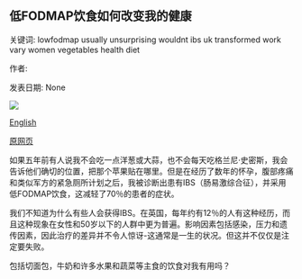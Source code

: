 ## 低FODMAP饮食如何改变我的健康

关键词: lowfodmap usually unsurprising wouldnt ibs uk transformed work vary women vegetables health diet

作者: 

发表日期: None

![](https://ichef.bbci.co.uk/images/ic/1200xn/p07gxpb0.jpg)

[English](How%20the%20low-FODMAP%20diet%20transformed%20my%20health.md)

[原网页](https://www.bbc.co.uk/food/articles/what_is_a_fodmap_diet)

如果五年前有人说我不会吃一点洋葱或大蒜，也不会每天吃格兰尼·史密斯，我会告诉他们确切的位置，把那个苹果贴在哪里。但是在经历了数年的怀孕，腹部疼痛和类似军方的紧急厕所计划之后，我被诊断出患有IBS（肠易激综合征），并采用低FODMAP饮食，这减轻了70％的患者的症状。

我们不知道为什么有些人会获得IBS。在英国，每年约有12％的人有这种经历，而且这种现象在女性和50岁以下的人群中更为普遍。影响因素包括感染，压力和遗传因素，因此治疗的差异并不令人惊讶-这通常是一生的状况。但这并不仅仅是注定要失败。

包括切面包，牛奶和许多水果和蔬菜等主食的饮食对我有用吗？
